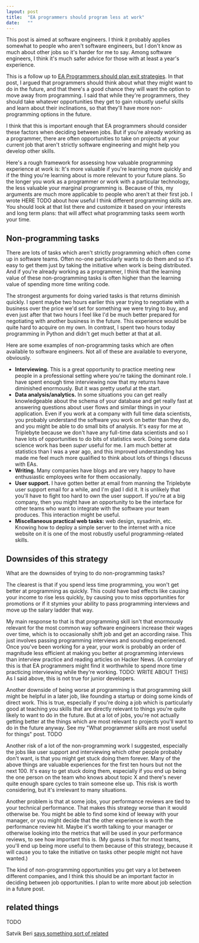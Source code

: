 ```yaml
---
layout: post
title:  "EA programmers should program less at work"
date:   ""
---
```


This post is aimed at software engineers. I think it probably applies somewhat to people who aren't software engineers, but I don't know as much about other jobs so it's harder for me to say. Among software engineers, I think it's much safer advice for those with at least a year's experience.

This is a follow up to [EA Programmers should plan exit strategies](TODO). In that post, I argued that programmers should think about what they might want to do in the future, and that there's a good chance they will want the option to move away from programming. I said that while they're programmers, they should take whatever opportunities they get to gain robustly useful skills and learn about their inclinations, so that they'll have more non-programming options in the future.

I think that this is important enough that EA programmers should consider these factors when deciding between jobs. But if you're already working as a programmer, there are often opportunities to take on projects at your current job that aren't strictly software engineering and might help you develop other skills.

Here's a rough framework for assessing how valuable programming experience at work is: It's more valuable if you're learning more quickly and if the thing you're learning about is more relevant to your future plans. So the longer you work as a programmer or work with a particular technology, the less valuable your marginal programming is. Because of this, my arguments are much more applicable to people who aren't at their first job. I wrote HERE TODO about how useful I think different programming skills are. You should look at that list there and customize it based on your interests and long term plans: that will affect what programming tasks seem worth your time.


## Non-programming tasks

There are lots of tasks which aren't strictly programming which often come up in software teams. Often no-one particularly wants to do them and so it's easy to get them just by taking the initiative when work is being distributed. And if you're already working as a programmer, I think that the learning value of these non-programming tasks is often higher than the learning value of spending more time writing code.

The strongest arguments for doing varied tasks is that returns diminish quickly. I spent maybe two hours earlier this year trying to negotiate with a business over the price we'd set for something we were trying to buy, and even just after that two hours I feel like I'd be much better prepared for negotiating with another business in the future. This experience would be quite hard to acquire on my own. In contrast, I spent two hours today programming in Python and didn't get much better at that at all.

Here are some examples of non-programming tasks which are often available to software engineers. Not all of these are available to everyone, obviously.

- **Interviewing.** This is a great opportunity to practice meeting new people in a professional setting where you're taking the dominant role. I have spent enough time interviewing now that my returns have diminished enormously. But it was pretty useful at the start.
- **Data analysis/analytics.** In some situations you can get really knowledgeable about the schema of your database and get really fast at answering questions about user flows and similar things in your application. Even if you work at a company with full time data scientists, you probably understand the software you work on better than they do, and you might be able to do small bits of analysis. It's easy for me at Triplebyte because we don't have any full-time data scientists and so I have lots of opportunities to do bits of statistics work. Doing some data science work has been *super* useful for me. I am much better at statistics than I was a year ago, and this improved understanding has made me feel much more qualified to think about lots of things I discuss with EAs.
- **Writing.** Many companies have blogs and are very happy to have enthusiastic employees write for them occasionally.
- **User support.** I have gotten better at email from manning the Triplebyte user support email for a while, and I'm glad I did it. It is unlikely that you'll have to fight too hard to own the user support. If you're at a big company, then you might have an opportunity to be the interface for other teams who want to integrate with the software your team produces. This interaction might be useful.
- **Miscellaneous practical web tasks:** web design, sysadmin, etc. Knowing how to deploy a simple server to the internet with a nice website on it is one of the most robustly useful programming-related skills.

## Downsides of this strategy

What are the downsides of trying to do non-programming tasks?

The clearest is that if you spend less time programming, you won't get better at programming as quickly. This could have bad effects like causing your income to rise less quickly, by causing you to miss opportunities for promotions or if it stymies your ability to pass programming interviews and move up the salary ladder that way.

My main response to that is that programming skill isn't that enormously relevant for the most common way software engineers increase their wages over time, which is to occasionally shift job and get an according raise. This just involves passing programming interviews and sounding experienced. Once you've been working for a year, your work is probably an order of magnitude less efficient at making you better at programming interviews than interview practice and reading articles on Hacker News. (A corrolary of this is that EA programmers might find it worthwhile to spend more time practicing interviewing while they're working. TODO: WRITE ABOUT THIS)  As I said above, this is not true for junior developers.

Another downside of being worse at programming is that programming skill might be helpful in a later job, like founding a startup or doing some kinds of direct work. This is true, especially if you're doing a job which is particularly good at teaching you skills that are directly relevant to things you're quite likely to want to do in the future. But at a lot of jobs, you're not actually getting better at the things which are most relevant to projects you'll want to do in the future anyway. See my "What programmer skills are most useful for things" post. TODO

Another risk of a lot of the non-programming work I suggested, especially the jobs like user support and interviewing which other people probably don't want, is that you might get stuck doing them forever. Many of the above things are valuable experiences for the first ten hours but not the next 100. It's easy to get stuck doing them, especially if you end up being the one person on the team who knows about topic X and there's never quite enough spare cycles to train someone else up. This risk is worth considering, but it's irrelevant to many situations.

Another problem is that at some jobs, your performance reviews are tied to your technical performance. That makes this strategy worse than it would otherwise be. You might be able to find some kind of leeway with your manager, or you might decide that the other experience is worth the performance review hit. Maybe it's worth talking to your manager or otherwise looking into the metrics that will be used in your performance reviews, to see how important this is. (My guess is that for most teams, you'll end up being more useful to them because of this strategy, because it will cause you to take the initiative on tasks other people might not have wanted.)

The kind of non-programming opportunities you get vary a lot between different companies, and I think this should be an important factor in deciding between job opportunities. I plan to write more about job selection in a future post.


## related things

TODO

Satvik Beri [says something sort of related](www.benkuhn.net/satvik)
